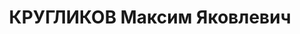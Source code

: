 ---
title: КРУГЛИКОВ Максим Яковлевич
description: "1903 р. народження, м. Миколаїв, українець, із робітників, освіта середня.\
  \ Проживав у м. Миколаєві. Робітник заводу. \n  Заарештований 14.10.1937 р. Вироком\
  \ Військової Колегії Верховного Суду СРСР від 08.12.1937 р. засуджений до розстрілу.\
  \ Страчений 09.12.1937 р. Місце поховання невідомо. \n  Реабілітований у 1957 р."
---